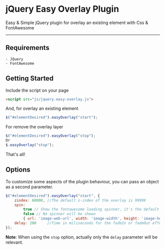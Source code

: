jQuery Easy Overlay Plugin
=====================

Easy & Simple jQuery plugin for overlay an existing element with Css & FontAwesome

----------

Requirements
---------
	- JQuery
	- FontAwesome

Getting Started
---------

Include the script on your page

```html
<script src="js/jquery.easy-overlay.js">
```

And, for overlay an existing element
```javascript
$("#elementDesired").easyOverlay("start");
```

For remove the overlay layer
```javascript
$("#elementDesired").easyOverlay("stop");
Or
$.easyOverlay("stop");
```

That's all!

Options
---------

To customize some aspects of the plugin behaviour, you can pass an object as a second parameter.

```javascript
$("#elementDesired").easyOverlay("start", {
	zindex: 60000, //The default z-index of the overlay is 99999
	spin:
		true // Show the fontawesome loading spinner, it's the default behaviour
		false // No spinner will be shown
		{ url: 'image-web-url', width: 'image-width', height: 'image-height' } // A custom spinner, with an image from a url; sizes can be specified with units or percentages
	delay: 200     //Time in miliseconds for the fadeIn or fadeOut effects of the overlay.
});
```

**Note**: When using the `stop` option, actually only the `delay` parameter will be relevant.
